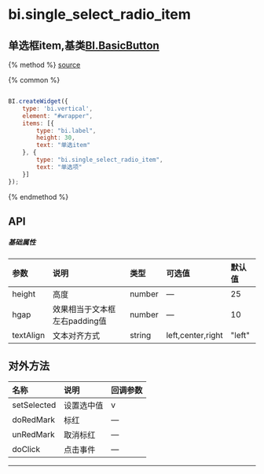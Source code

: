 # bi.single_select_radio_item

## 单选框item,基类[BI.BasicButton](/core/basic_button.md)

{% method %}
[source](https://jsfiddle.net/fineui/d3vw4438/)

{% common %}
```javascript

BI.createWidget({
    type: 'bi.vertical',
    element: "#wrapper",
    items: [{
        type: "bi.label",
        height: 30,
        text: "单选item"
    }, {
        type: "bi.single_select_radio_item",
        text: "单选项"
    }]
});

```

{% endmethod %}

## API
##### 基础属性
| 参数    | 说明           | 类型  | 可选值 | 默认值
| :------ |:-------------  | :-----| :----|:----
| height | 高度 | number | — | 25
| hgap | 效果相当于文本框左右padding值 |number | —| 10 |
|textAlign	|文本对齐方式	|string	|left,center,right	|"left"

 


## 对外方法
| 名称     | 说明                           |  回调参数     
| :------ |:-------------                  | :-----   
| setSelected| 设置选中值| v |
| doRedMark | 标红 |—|
| unRedMark | 取消标红 | — |
| doClick | 点击事件| —







---


